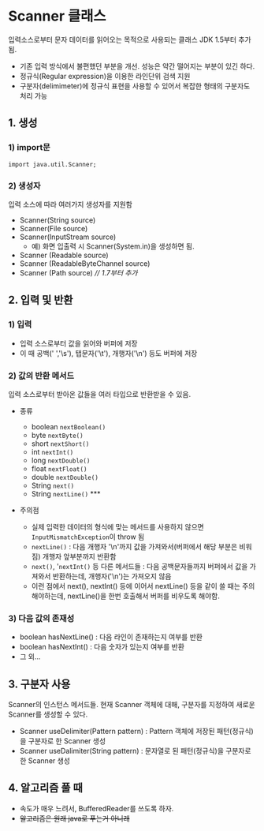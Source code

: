 # Scanner 클래스

입력소스로부터 문자 데이터를 읽어오는 목적으로 사용되는 클래스
JDK 1.5부터 추가됨.

- 기존 입력 방식에서 불편했던 부분을 개선. 성능은 약간 떨어지는 부분이 있긴 하다.
- 정규식(Regular expression)을 이용한 라인단위 검색 지원
- 구분자(delimimeter)에 정규식 표현을 사용할 수 있어서 복잡한 형태의 구분자도 처리 가능

## 1.  생성

### 1)  import문
```
import java.util.Scanner;
```


### 2) 생성자
입력 소스에 따라 여러가지 생성자를 지원함

- Scanner(String source)
- Scanner(File source)
- Scanner(InputStream source)
    - 예) 화면 입출력 시 Scanner(System.in)을 생성하면 됨.
- Scanner (Readable source)
- Scanner (ReadableByteChannel source)
- Scanner (Path source) _// 1.7부터 추가_

## 2. 입력 및 반환
### 1) 입력

- 입력 소스로부터 값을 읽어와 버퍼에 저장
- 이 때 공백(' ','\s'), 탭문자('\t'), 개행자('\n') 등도 버퍼에 저장

### 2) 값의 반환 메서드
입력 소스로부터 받아온 값들을 여러 타입으로 반환받을 수 있음.
- 종류
    - boolean `nextBoolean()`
    - byte `nextByte()`
    - short `nextShort()`
    - int `nextInt()`
    - long `nextDouble()`
    - float `nextFloat()`
    - double `nextDouble()`
    - String `next()`
    - String `nextLine()` \*\*\*

- 주의점
    - 실제 입력한 데이터의 형식에 맞는 메서드를 사용하지 않으면 `InputMismatchException`이 throw 됨
    - `nextLine()` : 다음 개행자 '\n'까지 값을 가져와서(버퍼에서 해당 부분은 비워짐) 개행자 앞부분까지 반환함
    - `next()`, '`nextInt()` 등 다른 메서드들 : 다음 공백문자들까지 버퍼에서 값을 가져와서 반환하는데, 개행자('\n')는 가져오지 않음
    - 이런 점에서 next(), nextInt() 등에 이어서 nextLine() 등을 같이 쓸 때는 주의해야하는데, nextLine()을 한번 호출해서 버퍼를 비우도록 해야함.

### 3) 다음 값의 존재성
- boolean hasNextLine() : 다음 라인이 존재하는지 여부를 반환
- boolean hasNextInt() : 다음 숫자가 있는지 여부를 반환
- 그 외...

## 3. 구분자 사용

Scanner의 인스턴스 메서드들. 현재 Scanner 객체에 대해, 구분자를 지정하여 새로운 Scanner를 생성할 수 있다.

- Scanner useDelimiter(Pattern pattern) : Pattern 객체에 저장된 패턴(정규식)을 구분자로 한 Scanner 생성
- Scanner useDalimiter(String pattern) : 문자열로 된 패턴(정규식)을 구분자로 한 Scanner 생성

## 4. 알고리즘 풀 때
- 속도가 매우 느려서, BufferedReader를 쓰도록 하자.
- ~~알고리즘은 원래 java로 푸는거 아니래~~